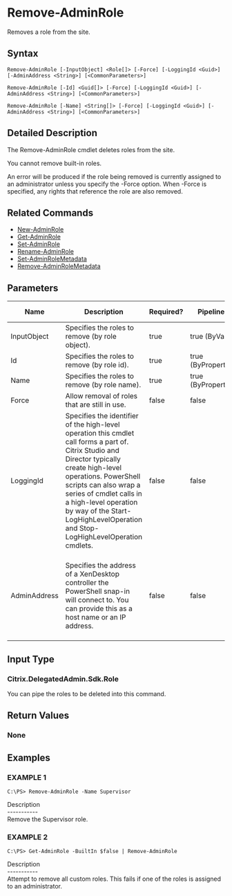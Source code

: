 ﻿# Remove-AdminRole

   Removes a role from the site.

## Syntax
```
Remove-AdminRole [-InputObject] <Role[]> [-Force] [-LoggingId <Guid>] [-AdminAddress <String>] [<CommonParameters>]

Remove-AdminRole [-Id] <Guid[]> [-Force] [-LoggingId <Guid>] [-AdminAddress <String>] [<CommonParameters>]

Remove-AdminRole [-Name] <String[]> [-Force] [-LoggingId <Guid>] [-AdminAddress <String>] [<CommonParameters>]
```

## Detailed Description
   The Remove-AdminRole cmdlet deletes roles from the site.

You cannot remove built-in roles.

An error will be produced if the role being removed is currently assigned to an administrator unless you specify the -Force option. When -Force is specified, any rights that reference the role are also removed.

## Related Commands
  * [New-AdminRole](New-AdminRole/)
  * [Get-AdminRole](Get-AdminRole/)
  * [Set-AdminRole](Set-AdminRole/)
  * [Rename-AdminRole](Rename-AdminRole/)
  * [Set-AdminRoleMetadata](Set-AdminRoleMetadata/)
  * [Remove-AdminRoleMetadata](Remove-AdminRoleMetadata/)
## Parameters

| Name   | Description | Required? | Pipeline Input | Default Value |
| --- | --- | --- | --- | --- |
| InputObject | Specifies the roles to remove (by role object). | true | true (ByValue) |  |
| Id | Specifies the roles to remove (by role id). | true | true (ByPropertyName) |  |
| Name | Specifies the roles to remove (by role name). | true | true (ByPropertyName) |  |
| Force | Allow removal of roles that are still in use. | false | false |  |
| LoggingId | Specifies the identifier of the high-level operation this cmdlet call forms a part of. Citrix Studio and Director typically create high-level operations. PowerShell scripts can also wrap a series of cmdlet calls in a high-level operation by way of the Start-LogHighLevelOperation and Stop-LogHighLevelOperation cmdlets. | false | false |  |
| AdminAddress | Specifies the address of a XenDesktop controller the PowerShell snap-in will connect to. You can provide this as a host name or an IP address. | false | false | Localhost. Once a value is provided by any cmdlet, this value becomes the default. |

## Input Type
### Citrix.DelegatedAdmin.Sdk.Role
   You can pipe the roles to be deleted into this command.
## Return Values
### None
   
## Examples

### EXAMPLE 1
```
C:\PS> Remove-AdminRole -Name Supervisor
```
   Description<br>-----------<br>Remove the Supervisor role.
### EXAMPLE 2
```
C:\PS> Get-AdminRole -BuiltIn $false | Remove-AdminRole
```
   Description<br>-----------<br>Attempt to remove all custom roles. This fails if one of the roles is assigned to an administrator.
